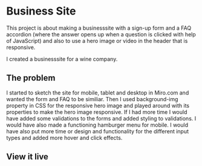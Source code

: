 # Business Site

This project is about making a businesssite with a sign-up form and a FAQ accordion (where the answer opens up when a question is clicked with help of JavaScript) and also to use a hero image or video in the header that is responsive. 

I created a businesssite for a wine company. 

## The problem

I started to sketch the site for mobile, tablet and desktop in Miro.com and wanted the form and FAQ to be similiar. Then I used background-img property in CSS for the responsive hero image and played around with its properties to make the hero image responsive. If I had more time I would have added some validations to the forms and added styling to validations. I would have also made a functioning hamburger menu for mobile. I would have also put more time or design and functionality for the different input types and added more hover and click effects.  

## View it live

